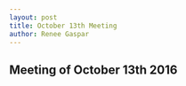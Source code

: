 ```yaml
---
layout: post
title: October 13th Meeting
author: Renee Gaspar
---
```


## Meeting of October 13th 2016 

